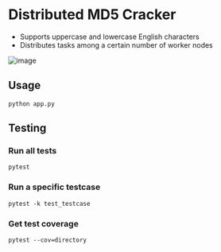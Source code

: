 # Distributed MD5 Cracker

- Supports uppercase and lowercase English characters
- Distributes tasks among a certain number of worker nodes

![image](https://github.com/johan456789/md5-cracker/assets/14802181/e0110273-1959-4127-8642-660bce590dd5)


## Usage

```shell
python app.py
```

## Testing

### Run all tests

```shell
pytest
```

### Run a specific testcase

```shell
pytest -k test_testcase
```

### Get test coverage

```shel
pytest --cov=directory
```
